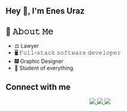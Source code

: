 ## Hey 👋, I'm Enes Uraz

## :book: 𝙰𝚋𝚘𝚞𝚝 𝙼𝚎
- ⚖️ Lawyer 
- 🖥 𝙵𝚞𝚕𝚕-𝚜𝚝𝚊𝚌𝚔 𝚜𝚘𝚏𝚝𝚠𝚊𝚛𝚎 𝚍𝚎𝚟𝚎𝚕𝚘𝚙𝚎𝚛
- 🎆 Graphic Designer
- 🧑 Student of everything


## Connect with me  
<div align="center">
<a href="https://linkedin.com/in/enes-uraz-5987b325b" target="_blank">
<img src="https://img.shields.io/badge/linkedin-%231E77B5.svg?&style=for-the-badge&logo=linkedin&logoColor=white alt=linkedin style="margin-bottom: 5px;" />
</a>
  <a href="https://tr.pinterest.com/axeprime91/" target="_blank">
<img src="https://img.shields.io/badge/Pinterest-%23E60023.svg?&style=for-the-badge&logo=Pinterest&logoColor=white" />
</a>
</a>
  <a href="https://www.instagram.com/great_alhazen/" target="_blank">
<img src="https://img.shields.io/badge/Instagram-%23E60023.svg?&style=for-the-badge&logo=Instagram&logoColor=white" />
</a>
  
